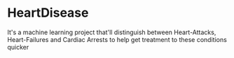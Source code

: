 # HeartDisease
It's a machine learning project that'll distinguish between Heart-Attacks, Heart-Failures and Cardiac Arrests to help get treatment to these conditions quicker
